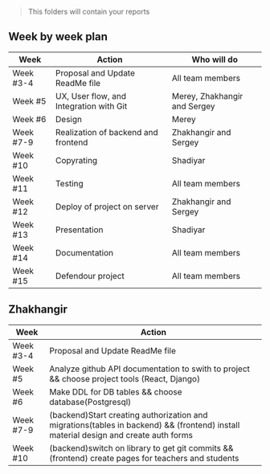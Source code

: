 > This folders will contain your reports
## Week by week plan
|Week|Action|Who will do|
|---|---|---|
|Week #3-4|Proposal and Update ReadMe file|All team members|
|Week #5|UX, User flow, and Integration with Git|Merey, Zhakhangir and Sergey|
|Week #6|Design|Merey|
|Week #7-9|Realization of backend and frontend|Zhakhangir and Sergey|
|Week #10|Copyrating|Shadiyar|
|Week #11|Testing|All team members|
|Week #12|Deploy of project on server|Zhakhangir and Sergey|
|Week #13|Presentation|Shadiyar|
|Week #14|Documentation|All team members|
|Week #15|Defendour project|All team members|
## Zhakhangir
|Week|Action|
|---|---|
|Week #3-4|Proposal and Update ReadMe file|
|Week #5|Analyze github API documentation to swith to project && choose project tools (React, Django)|
|Week #6|Make DDL for DB tables && choose database(Postgresql)|
|Week #7-9|(backend)Start creating authorization and migrations(tables in backend) && (frontend) install material design and create auth forms|
|Week #10|(backend)switch on library to get git commits && (frontend) create pages for teachers and students
